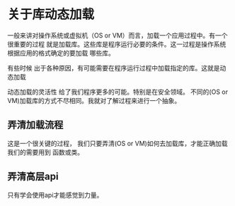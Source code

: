 # 关于库动态加载
一般来讲对操作系统或虚拟机（OS or VM）而言，加载一个应用过程中。有一个很重要的过程
就是加载库。这些库是程序运行必要的条件。这一过程是操作系统根据应用的格式确定的要加载
哪些库。

有些时候 出于各种原因，有可能需要在程序运行过程中加载指定的库。这就是动态加载

动态加载的灵活性 给了我们程序更多的可能。特别是在安全领域。
不同的(OS or VM)加载库的方式不尽相同。我就对了解过程来进行一个抽象。

## 弄清加载流程
这是一个很关键的过程， 我们只要弄清(OS or VM)如何去加载库，才能正确加载我们的需要用到
函数或类。

## 弄清高层api
只有学会使用api才能感觉到力量。